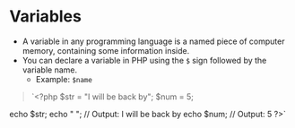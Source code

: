 # Variables
- A variable in any programming language is a named piece of computer memory, containing some information inside.
- You can declare a variable in PHP using the `$` sign followed by the variable name.
    - Example: `$name`

> `<?php
$str = "I will be back by";
$num = 5;
  
echo $str;
echo " "; // Output: I will be back by
echo $num; // Output: 5
?>`

